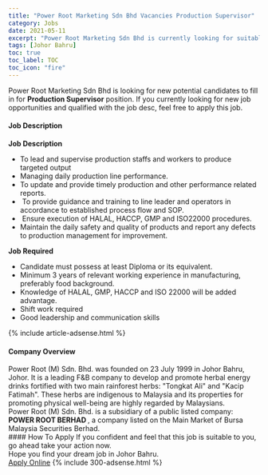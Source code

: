 ```yaml
---
title: "Power Root Marketing Sdn Bhd Vacancies Production Supervisor" 
category: Jobs 
date: 2021-05-11 
excerpt: "Power Root Marketing Sdn Bhd is currently looking for suitable person to fill in the Production Supervisor which based in Johor Bahru" 
tags: [Johor Bahru] 
toc: true 
toc_label: TOC 
toc_icon: "fire" 
--- 
```


<p>Power Root Marketing Sdn Bhd is looking for new potential candidates to fill in for <b>Production Supervisor</b> position. If you currently looking for new job opportunities and qualified with the job desc, feel free to apply this job.
</p><div><div><h4>Job Description</h4></div><div><div><span><div><p><strong>Job Description</strong></p><ul><li><span>To lead and supervise production staffs and workers to produce targeted output</span></li><li><span>Managing daily production line performance.</span></li><li><span>To update and provide timely production and other performance related reports.</span></li><li><span>&#160;To provide guidance and training to line leader and operators in accordance to established process flow and SOP.</span></li><li><span>&#160;Ensure execution of HALAL, HACCP, GMP and ISO22000 procedures.</span></li><li><span>Maintain the daily safety and quality of products and report any defects to production management for improvement.</span></li></ul><p><strong>Job Required</strong></p><ul><li><span>Candidate must possess at least Diploma or its equivalent.</span></li><li><span>Minimum 3 years of relevant working experience in manufacturing, preferably food background.</span></li><li><span>Knowledge of HALAL, GMP, HACCP and ISO 22000 will be added advantage.</span></li><li><span>Shift work required</span></li><li><span>Good leadership and communication skills</span></li></ul></div></span></div></div></div> 
{% include article-adsense.html %} 
<div><div><h4>Company Overview</h4></div><div><div><span><div><div>Power Root (M) Sdn. Bhd. was founded on 23 July 1999 in Johor Bahru, Johor. It is a leading F&amp;B company to develop and promote herbal energy drinks fortified with two main rainforest herbs: "Tongkat Ali" and "Kacip Fatimah". These herbs are indigenous to Malaysia and its properties for promoting physical well-being are highly regarded by Malaysians.</div>
<div>Power Root (M) Sdn. Bhd.&#160;is a subsidiary of a public listed company: <strong>POWER ROOT BERHAD </strong>, a company listed on the Main Market of Bursa Malaysia Securities Berhad.</div></div></span></div></div></div> 
#### How To Apply 
If you confident and feel that this job is suitable to you, go ahead take your action now. <br/> 
Hope you find your dream job in Johor Bahru. <br/> 
<a href="https://www.jobstreet.com.my/en/job/production-supervisor-4564413?jobId=jobstreet-my-job-4564413&" class="btn btn--info" target="_blank" rel="nofollow noopenner">Apply Online</a> 
{% include 300-adsense.html %} 